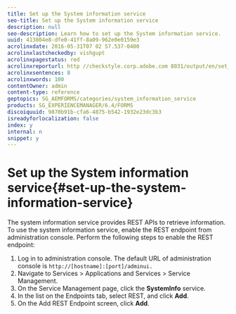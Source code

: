 ```yaml
---
title: Set up the System information service
seo-title: Set up the System information service
description: null
seo-description: Learn how to set up the System information service.
uuid: 413804e8-dfe0-41ff-8a09-962e0e0159e3
acrolinxdate: 2016-05-31T07 02 57.537-0400
acrolinxlastcheckedby: vishgupt
acrolinxpagestatus: red
acrolinxreporturl: http //checkstyle.corp.adobe.com 8031/output/en/set_system_information_service_admin_5e12de0b318c6865_2363_report.xml
acrolinxsentences: 8
acrolinxwords: 100
contentOwner: admin
content-type: reference
geptopics: SG_AEMFORMS/categories/system_information_service
products: SG_EXPERIENCEMANAGER/6.4/FORMS
discoiquuid: 9870b91b-cfa6-4875-b542-1932e23dc3b3
isreadyforlocalization: false
index: y
internal: n
snippet: y
---
```


# Set up the System information service{#set-up-the-system-information-service}

The system information service provides REST APIs to retrieve information. To use the system information service, enable the REST endpoint from administration console. Perform the following steps to enable the REST endpoint:

1. Log in to administration console. The default URL of administration console is `http://[hostname]:[port]/adminui.`
1. Navigate to Services &gt; Applications and Services &gt; Service Management.
1. On the Service Management page, click the **SystemInfo** service.
1. In the list on the Endpoints tab, select REST, and click **Add**. 
1. On the Add REST Endpoint screen, click **Add**.

